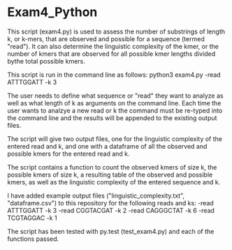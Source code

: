 # Exam4_Python

This script (exam4.py) is used to assess the number of substrings of length k, or k-mers, that are observed and possible for a sequence (termed "read"). It can also determine the linguistic complexity of the kmer, or the number of kmers that are observed for all possible kmer lengths divided bythe total possible kmers. 

This script is run in the command line as follows:
python3 exam4.py -read ATTTGGATT -k 3

The user needs to define what sequence or "read" they want to analyze as well as what length of k as arguments on the command line. Each time the user wants to analzye a new read or k the command must be re-typed into the command line and the results will be appended to the existing output files.

The script will give two output files, one for the linguistic complexity of the entered read and k, and one with a dataframe of all the observed and possible kmers for the entered read and k. 

The script contains a function to count the observed kmers of size k, the possible kmers of size k, a resulting table of the observed and possible kmers, as well as the linguistic complexity of the entered sequence and k. 

I have added example output files ("linguistic_complexity.txt", "dataframe.csv") to this repository for the following reads and ks:
-read ATTTGGATT -k 3
-read CGGTACGAT -k 2
-read CAGGGCTAT -k 6
-read TCGTAGGAC -k 1

The script has been tested with py.test (test_exam4.py) and each of the functions passed. 
